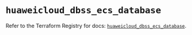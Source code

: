 # `huaweicloud_dbss_ecs_database`

Refer to the Terraform Registry for docs: [`huaweicloud_dbss_ecs_database`](https://registry.terraform.io/providers/huaweicloud/huaweicloud/1.71.1/docs/resources/dbss_ecs_database).

